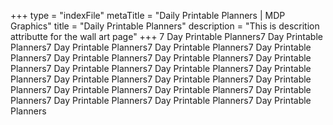 +++
type = "indexFile"
metaTitle = "Daily Printable Planners | MDP Graphics"
title = "Daily Printable Planners"
description = "This is descrition attributte for the wall art page"
+++
7 Day Printable Planners7 Day Printable Planners7 Day Printable Planners7 Day Printable Planners7 Day Printable Planners7 Day Printable Planners7 Day Printable Planners7 Day Printable Planners7 Day Printable Planners7 Day Printable Planners7 Day Printable Planners7 Day Printable Planners7 Day Printable Planners7 Day Printable Planners7 Day Printable Planners7 Day Printable Planners7 Day Printable Planners7 Day Printable Planners7 Day Printable Planners7 Day Printable Planners
